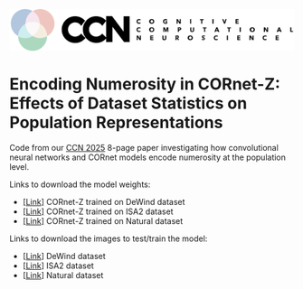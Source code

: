 ![CCN](CCN.png) 

# Encoding Numerosity in CORnet-Z: Effects of Dataset Statistics on Population Representations

Code from our [CCN 2025](https://2025.ccneuro.org/) 8-page paper investigating how convolutional neural networks and CORnet models encode numerosity at the population level.

Links to download the model weights:
- [[Link]](https://osf.io/download/qdres/) CORnet-Z trained on DeWind dataset
- [[Link]](https://osf.io/download/ek7vw/) CORnet-Z trained on ISA2 dataset
- [[Link]](https://osf.io/download/x748g/) CORnet-Z trained on Natural dataset

Links to download the images to test/train the model:
- [[Link](https://files.osf.io/v1/resources/6gdfu/providers/osfstorage/66e16af872b893a38e459e9e/?zip=)] DeWind dataset
- [[Link](https://files.osf.io/v1/resources/6gdfu/providers/osfstorage/66e16c8e5f653b21762e0442/?zip=)] ISA2 dataset
- [[Link](https://files.osf.io/v1/resources/6gdfu/providers/osfstorage/66e16cb2c372a19c5b1eb4ce/?zip=)] Natural dataset

